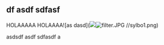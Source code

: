 ## df asdf sdfasf

HOLAAAAA HOLAAAA![as dasd](![]({{site.baseurl}}/filter.JPG)![filter.JPG]({{site.baseurl}}/filter.JPG)
//sylbo1.png)

 asdsdf asdf sdfasdf  a
 
 
